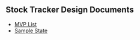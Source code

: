 ## Stock Tracker Design Documents

+ [MVP List](https://github.com/raf-garcia/StockTracker/wiki/MVP-List)
+ [Sample State](https://github.com/raf-garcia/StockTracker/wiki/sample_state)